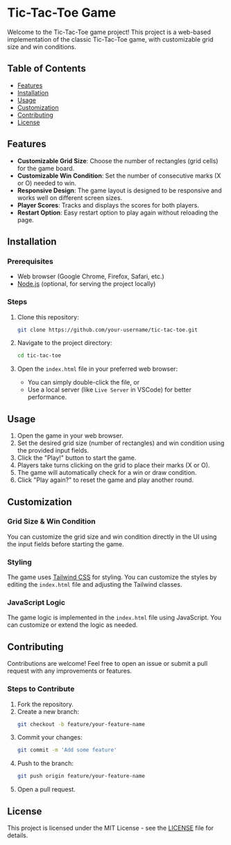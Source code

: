 # Tic-Tac-Toe Game

Welcome to the Tic-Tac-Toe game project! This project is a web-based implementation of the classic Tic-Tac-Toe game, with customizable grid size and win conditions.

## Table of Contents

- [Features](#features)
- [Installation](#installation)
- [Usage](#usage)
- [Customization](#customization)
- [Contributing](#contributing)
- [License](#license)

## Features

- **Customizable Grid Size**: Choose the number of rectangles (grid cells) for the game board.
- **Customizable Win Condition**: Set the number of consecutive marks (X or O) needed to win.
- **Responsive Design**: The game layout is designed to be responsive and works well on different screen sizes.
- **Player Scores**: Tracks and displays the scores for both players.
- **Restart Option**: Easy restart option to play again without reloading the page.

## Installation

### Prerequisites

- Web browser (Google Chrome, Firefox, Safari, etc.)
- [Node.js](https://nodejs.org/) (optional, for serving the project locally)

### Steps

1. Clone this repository:
    ```bash
    git clone https://github.com/your-username/tic-tac-toe.git
    ```

2. Navigate to the project directory:
    ```bash
    cd tic-tac-toe
    ```

3. Open the `index.html` file in your preferred web browser:
    - You can simply double-click the file, or
    - Use a local server (like `Live Server` in VSCode) for better performance.

## Usage

1. Open the game in your web browser.
2. Set the desired grid size (number of rectangles) and win condition using the provided input fields.
3. Click the "Play!" button to start the game.
4. Players take turns clicking on the grid to place their marks (X or O).
5. The game will automatically check for a win or draw condition.
6. Click "Play again?" to reset the game and play another round.

## Customization

### Grid Size & Win Condition

You can customize the grid size and win condition directly in the UI using the input fields before starting the game.

### Styling

The game uses [Tailwind CSS](https://tailwindcss.com/) for styling. You can customize the styles by editing the `index.html` file and adjusting the Tailwind classes.

### JavaScript Logic

The game logic is implemented in the `index.html` file using JavaScript. You can customize or extend the logic as needed.

## Contributing

Contributions are welcome! Feel free to open an issue or submit a pull request with any improvements or features.

### Steps to Contribute

1. Fork the repository.
2. Create a new branch:
    ```bash
    git checkout -b feature/your-feature-name
    ```
3. Commit your changes:
    ```bash
    git commit -m 'Add some feature'
    ```
4. Push to the branch:
    ```bash
    git push origin feature/your-feature-name
    ```
5. Open a pull request.

## License

This project is licensed under the MIT License - see the [LICENSE](LICENSE) file for details.